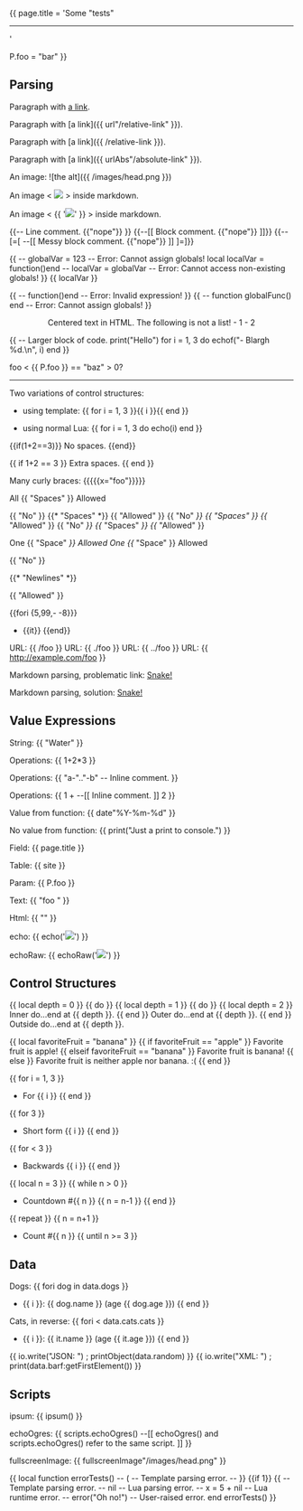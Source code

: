 {{
page.title = 'Some "tests"<hr>'

P.foo = "bar"
}}



## Parsing

Paragraph with [a link](http://foo.example.com/).

Paragraph with [a link]({{ url"/relative-link" }}).

Paragraph with [a link]({{ /relative-link }}).

Paragraph with [a link]({{ urlAbs"/absolute-link" }}).

An image: ![the alt]({{ /images/head.png }})

An image < <img src="{{ /images/head.png }}"> > inside markdown.

An image < {{ '<img src="'..url'/images/head.png'..'">' }} > inside markdown.

{{-- Line comment. {{"nope"}}
}}
{{--[[ Block comment. {{"nope"}} ]]}}
{{--[=[ --[[ Messy block comment. {{"nope"}} ]] ]=]}}

{{
-- globalVar = 123 -- Error: Cannot assign globals!
local localVar = function()end
-- localVar = globalVar -- Error: Cannot access non-existing globals!
}}
{{ localVar }}

{{
-- function()end -- Error: Invalid expression!
}}
{{
-- function globalFunc() end -- Error: Cannot assign globals!
}}

<p style="text-align: center;">
	Centered text in HTML. The following is not a list!
	- 1
	- 2
</p>

{{
-- Larger block of code.
print("Hello")
for i = 1, 3 do
	echof("- Blargh %d.\n", i)
end
}}

foo < {{ P.foo }} == "baz" > 0? <hr>

Two variations of control structures:

- using template: {{ for i = 1, 3 }}{{ i }}{{ end }}

- using normal Lua: {{
for i = 1, 3 do
	echo(i)
end
}}

{{if(1+2==3)}}
No spaces.
{{end}}

{{  if  1+2  ==  3  }}
Extra spaces.
{{  end  }}

Many curly braces: {{{{{x="foo"}}}}}

<!--
{{
print("This code will run!")
-- print("This will not...")
}}
-->

All {{ "Spaces" }} Allowed

{{ "No"  }} {{* "Spaces" *}} {{  "Allowed" }}
{{ "No" *}} {{  "Spaces"  }} {{* "Allowed" }}
{{ "No" *}} {{* "Spaces" *}} {{* "Allowed" }}

One {{  "Space" *}} Allowed
One {{* "Space"  }} Allowed

{{ "No" }}

{{* "Newlines" *}}

{{ "Allowed" }}

{{fori {5,99,- -8}}}
- {{it}}
{{end}}

URL: {{ /foo }}
URL: {{ ./foo }}
URL: {{ ../foo }}
URL: {{ http://example.com/foo }}

Markdown parsing, problematic link: [Snake!](https://en.wikipedia.org/wiki/Snake_(video_game_genre))

Markdown parsing, solution: [Snake!](<https://en.wikipedia.org/wiki/Snake_(video_game_genre)>)



## Value Expressions

String: {{ "Water" }}

Operations: {{ 1+2*3 }}

Operations: {{ "a-".."-b" -- Inline comment.
}}

Operations: {{ 1 + --[[ Inline comment. ]] 2 }}

Value from function: {{ date"%Y-%m-%d" }}

No value from function: {{ print("Just a print to console.") }}

Field: {{ page.title }}

Table: {{ site }}

Param: {{ P.foo }}

Text: {{ "foo <img>" }}

Html: {{ "<img>" }}

echo: {{ echo('<img src="/images/head.png">') }}

echoRaw: {{ echoRaw('<img src="/images/head.png">') }}



## Control Structures

{{ local depth = 0 }}
{{ do }}
{{ local depth = 1 }}
{{ do }}
{{ local depth = 2 }}
Inner do...end at {{ depth }}.
{{ end }}
Outer do...end at {{ depth }}.
{{ end }}
Outside do...end at {{ depth }}.

{{ local favoriteFruit = "banana" }}
{{ if favoriteFruit == "apple" }}
Favorite fruit is apple!
{{ elseif favoriteFruit == "banana" }}
Favorite fruit is banana!
{{ else }}
Favorite fruit is neither apple nor banana. :(
{{ end }}

{{ for i = 1, 3 }}
- For {{ i }}
{{ end }}

{{ for 3 }}
- Short form {{ i }}
{{ end }}

{{ for < 3 }}
- Backwards {{ i }}
{{ end }}

{{ local n = 3 }}
{{ while n > 0 }}
- Countdown #{{ n }}
{{ n = n-1 }}
{{ end }}

{{ repeat }}
{{ n = n+1 }}
- Count #{{ n }}
{{ until n >= 3 }}



## Data

Dogs:
{{ fori dog in data.dogs }}
- {{ i }}: {{ dog.name }} (age {{ dog.age }})
{{ end }}

Cats, in reverse:
{{ fori < data.cats.cats }}
- {{ i }}: {{ it.name }} (age {{ it.age }})
{{ end }}

{{ io.write("JSON: ") ; printObject(data.random) }}
{{ io.write("XML: ")  ; print(data.barf:getFirstElement()) }}



## Scripts

ipsum: {{ ipsum() }}

echoOgres: {{ scripts.echoOgres() --[[ echoOgres() and scripts.echoOgres() refer to the same script. ]] }}

fullscreenImage: {{ fullscreenImage"/images/head.png" }}



{{
local function errorTests()
	-- (               -- Template parsing error.
	-- }} {{if 1}} {{  -- Template parsing error.
	-- nil             -- Lua parsing error.
	-- x = 5 + nil     -- Lua runtime error.
	-- error("Oh no!") -- User-raised error.
end
errorTests()
}}



